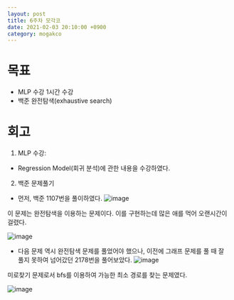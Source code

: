 ```yaml
---
layout: post
title: 6주차 모각코
date: 2021-02-03 20:10:00 +0900
category: mogakco
---
```

# 목표

+  MLP 수강 1시간 수강
+ 백준 완전탐색(exhaustive search)

# 회고
1. MLP 수강:
  - Regression Model(회귀 분석)에 관한 내용을 수강하였다.

2. 백준 문제풀기
  - 먼저, 백준 1107번을 풀이하였다.
![image](https://user-images.githubusercontent.com/34561570/107145436-c2384800-6984-11eb-8d1d-24c74ddb99c9.png)

  이 문제는 완전탐색을 이용하는 문제이다. 이를 구현하는데 많은 애를 먹어 오랜시간이 걸렸다.

![image](https://user-images.githubusercontent.com/34561570/107145411-9b7a1180-6984-11eb-992c-bd08059c9389.png)

  - 다음 문제 역시 완전탐색 문제를 풀었어야 했으나, 이전에 그래프 문제를 풀 때 잘 풀지 못하여 넘어갔던 2178번을 풀어보았다.
![image](https://user-images.githubusercontent.com/34561570/107145504-599d9b00-6985-11eb-9087-8f1920e84414.png)

  미로찾기 문제로서 bfs를 이용하여 가능한 최소 경로를 찾는 문제였다.

  ![image](https://user-images.githubusercontent.com/34561570/107145533-97022880-6985-11eb-921c-fa7db5a7ffcc.png)
